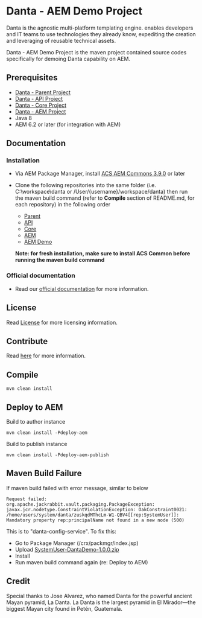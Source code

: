 # Danta - AEM Demo Project

Danta is the agnostic multi-platform templating engine. enables developers and IT teams to use technologies they already know, expediting the creation and leveraging of reusable technical assets.

Danta - AEM Demo Project is the maven project contained source codes specifically for demoing Danta capability on AEM.

## Prerequisites

 * [Danta - Parent Project](https://github.com/DantaFramework/Parent)
 * [Danta - API Project](https://github.com/DantaFramework/API)
 * [Danta - Core Project](https://github.com/DantaFramework/Core)
 * [Danta - AEM Project](https://github.com/DantaFramework/AEM)
 * Java 8
 * AEM 6.2 or later (for integration with AEM)

## Documentation

### Installation

  * Via AEM Package Manager, install [ACS AEM Commons 3.9.0](https://github.com/Adobe-Consulting-Services/acs-aem-commons/releases/tag/acs-aem-commons-3.9.0) or later
  * Clone the following repositories into the same folder (i.e. C:\workspace\danta or /User/{username}/workspace/danta) 
  then run the maven build command (refer to **Compile** section of README.md, for each repository) in the following order
    * [Parent](https://github.com/DantaFramework/Parent)
    * [API](https://github.com/DantaFramework/API)
    * [Core](https://github.com/DantaFramework/Core)
    * [AEM](https://github.com/DantaFramework/AEM)
    * [AEM Demo](https://github.com/DantaFramework/AEMDemo)   
    
    **Note: for fresh installation, make sure to install ACS Common before running the maven build command**

### Official documentation

 * Read our [official documentation](http://danta.tikaltechnologies.io/docs) for more information.

## License

Read [License](LICENSE) for more licensing information.

## Contribute

Read [here](CONTRIBUTING.md) for more information.

## Compile

    mvn clean install

## Deploy to AEM

Build to author instance

    mvn clean install -Pdeploy-aem

Build to publish instance

    mvn clean install -Pdeploy-aem-publish
    
## Maven Build Failure

If maven build failed with error message, similar to below

    Request failed: org.apache.jackrabbit.vault.packaging.PackageException: javax.jcr.nodetype.ConstraintViolationException: OakConstraint0021: /home/users/system/danta/zuskqdMThcLm-W1-QBV4[[rep:SystemUser]]: Mandatory property rep:principalName not found in a new node (500)

This is to "danta-config-service". To fix this:

 * Go to Package Manager (/crx/packmgr/index.jsp)
 * Upload [SystemUser-DantaDemo-1.0.0.zip](https://github.com/DantaFramework/AEMDemo/blob/master/SystemUser-DantaDemo-1.0.0.zip)
 * Install
 * Run maven build command again (re: Deploy to AEM)
 
## Credit

Special thanks to Jose Alvarez, who named Danta for the powerful ancient Mayan pyramid, La Danta. 
La Danta is the largest pyramid in El Mirador—the biggest Mayan city found in Petén, Guatemala.